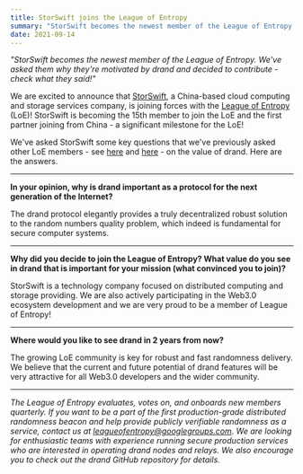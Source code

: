```yaml
---
title: StorSwift joins the League of Entropy
summary: "StorSwift becomes the newest member of the League of Entropy. We've asked them why they're motivated by drand and decided to contribute - check what they said!"
date: 2021-09-14
---
```

_"StorSwift becomes the newest member of the League of Entropy. We've asked them why they're motivated by drand and decided to contribute - check what they said!"_

We are excited to announce that [StorSwift](https://storswift.com/), a China-based cloud computing and storage services company, is joining forces with the [League of Entropy](https://leagueofentropy.com/) (LoE)! StorSwift is becoming the 15th member to join the LoE and the first partner joining from China - a significant milestone for the LoE!

We've asked StorSwift some key questions that we've previously asked other LoE members - see [here](https://drand.love/blog/2021/09/14/the-value-of-drand/) and [here](https://drand.love/blog/2021/10/28/the-value-of-drand-continued/) - on the value of drand. Here are the answers.

---

**In your opinion, why is drand important as a protocol for the next generation of the Internet?**

The drand protocol elegantly provides a truly decentralized robust solution to the random numbers quality problem, which indeed is fundamental for secure computer systems.

---

**Why did you decide to join the League of Entropy? What value do you see in drand that is important for your mission (what convinced you to join)?**

StorSwift is a technology company focused on distributed computing and storage providing. We are also actively participating in the Web3.0 ecosystem development and we are very proud to be a member of League of Entropy!

---

**Where would you like to see drand in 2 years from now?**

The growing LoE community is key for robust and fast randomness delivery. We believe that the current and future potential of drand features will be very attractive for all Web3.0 developers and the wider community.

---

_The League of Entropy evaluates, votes on, and onboards new members quarterly. If you want to be a part of the first production-grade distributed randomness beacon and help provide publicly verifiable randomness as a service, contact us at leagueofentropy@googlegroups.com. We are looking for enthusiastic teams with experience running secure production services who are interested in operating drand nodes and relays. We also encourage you to check out the drand GitHub repository for details._
